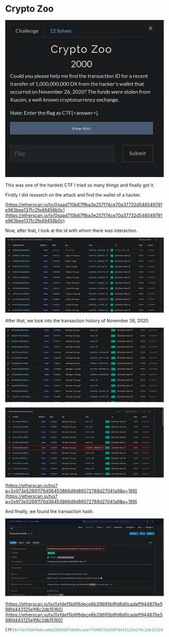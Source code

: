 # Crypto Zoo

![Untitled](Crypto%20Zoo%2045d9de6a6e094eb9b5c427e6396cd731/Untitled.png)

This was one of the hardest CTF I tried so many things and finally got it.

Firstly I did research on the attack and find the wallet of a hacker.

[https://etherscan.io/tx/0xaad710b67ffba3e257f74ce70a37732d548549791e963bee137fc2fe49456b0c](https://etherscan.io/tx/0xaad710b67ffba3e257f74ce70a37732d548549791e963bee137fc2fe49456b0c) 

Now, after that, I look at the id with whom there was interaction.

![Untitled](Crypto%20Zoo%2045d9de6a6e094eb9b5c427e6396cd731/Untitled%201.png)

After that, we look into the transaction history of November 26, 2020.

![Untitled](Crypto%20Zoo%2045d9de6a6e094eb9b5c427e6396cd731/Untitled%202.png)

![Untitled](Crypto%20Zoo%2045d9de6a6e094eb9b5c427e6396cd731/Untitled%203.png)

[https://etherscan.io/txs?a=0x973e52691176d36453868d9d86572788d27041a9&p=189](https://etherscan.io/txs?a=0x973e52691176d36453868d9d86572788d27041a9&p=189)

And finally, we found the transaction hash.

![Untitled](Crypto%20Zoo%2045d9de6a6e094eb9b5c427e6396cd731/Untitled%204.png)

[https://etherscan.io/tx/0xfdef5b6f6dece6b29695b9fd8d0cadaff944876e598fd443125e1f8c2db15160](https://etherscan.io/tx/0xfdef5b6f6dece6b29695b9fd8d0cadaff944876e598fd443125e1f8c2db15160)

```powershell
CTF{0xfdef5b6f6dece6b29695b9fd8d0cadaff944876e598fd443125e1f8c2db15160}
```